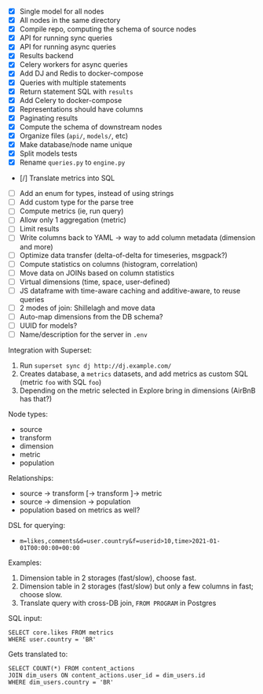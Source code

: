 - [X] Single model for all nodes
- [X] All nodes in the same directory
- [X] Compile repo, computing the schema of source nodes
- [X] API for running sync queries
- [X] API for running async queries
- [X] Results backend
- [X] Celery workers for async queries
- [X] Add DJ and Redis to docker-compose
- [X] Queries with multiple statements
- [X] Return statement SQL with `results`
- [X] Add Celery to docker-compose
- [X] Representations should have columns
- [X] Paginating results
- [X] Compute the schema of downstream nodes
- [X] Organize files (`api/`, `models/`, etc)
- [X] Make database/node name unique
- [X] Split models tests
- [X] Rename `queries.py` to `engine.py`
- [/] Translate metrics into SQL
- [ ] Add an enum for types, instead of using strings
- [ ] Add custom type for the parse tree
- [ ] Compute metrics (ie, run query)
- [ ] Allow only 1 aggregation (metric)
- [ ] Limit results
- [ ] Write columns back to YAML -> way to add column metadata (dimension and more)
- [ ] Optimize data transfer (delta-of-delta for timeseries, msgpack?)
- [ ] Compute statistics on columns (histogram, correlation)
- [ ] Move data on JOINs based on column statistics
- [ ] Virtual dimensions (time, space, user-defined)
- [ ] JS dataframe with time-aware caching and additive-aware, to reuse queries
- [ ] 2 modes of join: Shillelagh and move data
- [ ] Auto-map dimensions from the DB schema?
- [ ] UUID for models?
- [ ] Name/description for the server in `.env`

Integration with Superset:

1. Run `superset sync dj http://dj.example.com/`
2. Creates database, a `metrics` datasets, and add metrics as custom SQL (metric `foo` with SQL `foo`)
3. Depending on the metric selected in Explore bring in dimensions (AirBnB has that?)

Node types:

- source
- transform
- dimension
- metric
- population

Relationships:

- source -> transform [-> transform ]-> metric
- source -> dimension -> population
- population based on metrics as well?

DSL for querying:

- `m=likes,comments&d=user.country&f=userid>10,time>2021-01-01T00:00:00+00:00`

Examples:

1. Dimension table in 2 storages (fast/slow), choose fast.
2. Dimension table in 2 storages (fast/slow) but only a few columns in fast; choose slow.
3. Translate query with cross-DB join, `FROM PROGRAM` in Postgres

SQL input:

```
SELECT core.likes FROM metrics
WHERE user.country = 'BR'
```

Gets translated to:

```
SELECT COUNT(*) FROM content_actions
JOIN dim_users ON content_actions.user_id = dim_users.id
WHERE dim_users.country = 'BR'
```
